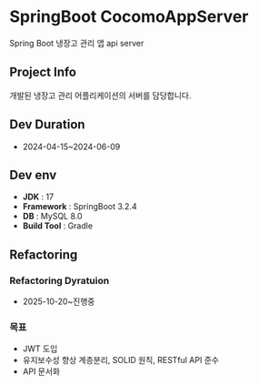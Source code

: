 # SpringBoot CocomoAppServer
Spring Boot 냉장고 관리 앱 api server


## Project Info
개발된 냉장고 관리 어플리케이션의 서버를 담당합니다.


## Dev Duration
- 2024-04-15~2024-06-09


## Dev env
- __JDK__ : 17
- __Framework__ : SpringBoot 3.2.4
- __DB__ : MySQL 8.0
- __Build Tool__ : Gradle

## Refactoring

### Refactoring Dyratuion
- 2025-10-20~진행중

### 목표
- JWT 도입
- 유지보수성 향상 계층분리, SOLID 원칙, RESTful API 준수
- API 문서화
